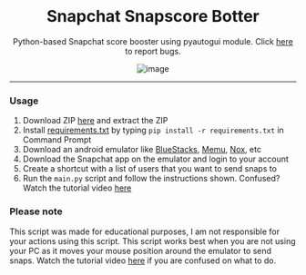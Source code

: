 <br/>
<div align="center">
  
  # Snapchat Snapscore Botter
  
  Python-based Snapchat score booster using pyautogui module. Click <a href="https://github.com/useragents/Snapchat-Snapscore-Botter/issues">here</a> to report bugs.
  
  ![image](https://user-images.githubusercontent.com/103281345/162591882-3a211ead-0f10-4ba1-bdcc-8f2186294377.png)


  
</div>

--------------------------------------

### Usage


1. Download ZIP <a href="https://github.com/useragents/Snapchat-Snapscore-Botter/archive/refs/heads/main.zip">here</a> and extract the ZIP
2. Install <a href="https://github.com/useragents/Snapchat-Snapscore-Botter/blob/main/requirements.txt">requirements.txt</a> by typing `pip install -r requirements.txt` in Command Prompt
3. Download an android emulator like <a href="https://www.bluestacks.com/">BlueStacks</a>, <a href="https://www.memuplay.com/">Memu</a>, <a href="https://www.bignox.com/">Nox</a>, etc
4. Download the Snapchat app on the emulator and login to your account
5. Create a shortcut with a list of users that you want to send snaps to
6. Run the `main.py` script and follow the instructions shown. Confused? Watch the tutorial video <a href="https://www.youtube.com/watch?v=-ZVj913gJ_k">here</a>

### Please note

This script was made for educational purposes, I am not responsible for your actions using this script.
This script works best when you are not using your PC as it moves your mouse position around the emulator to send snaps.
Watch the tutorial video <a href="https://www.youtube.com/watch?v=-ZVj913gJ_k">here</a> if you are confused on what to do.
